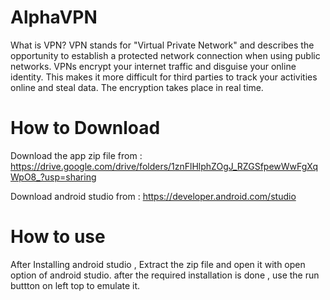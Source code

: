 # AlphaVPN
What is VPN?
VPN stands for "Virtual Private Network" and describes the opportunity to establish a protected network connection when using public networks. VPNs encrypt your internet traffic and disguise your online identity. This makes it more difficult for third parties to track your activities online and steal data. The encryption takes place in real time.

# How to Download 

Download the app zip file from :
https://drive.google.com/drive/folders/1znFlHlphZOgJ_RZGSfpewWwFgXqWpO8_?usp=sharing

Download android studio from :
https://developer.android.com/studio

# How to use
After Installing android studio , Extract the zip file and open it with open option of android studio.
after the required installation is done , use the run buttton on left top to emulate it.
